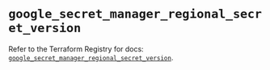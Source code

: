 # `google_secret_manager_regional_secret_version`

Refer to the Terraform Registry for docs: [`google_secret_manager_regional_secret_version`](https://registry.terraform.io/providers/hashicorp/google-beta/6.11.1/docs/resources/google_secret_manager_regional_secret_version).
